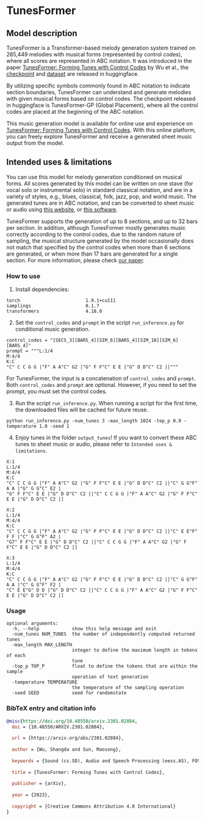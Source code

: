 # TunesFormer

## Model description

TunesFormer is a Transformer-based melody generation system trained on 285,449 melodies with musical forms (represented by control codes), where all scores are represented in ABC notation. It was introduced in the paper [TunesFormer: Forming Tunes with Control Codes](https://arxiv.org/abs/2301.02884) by Wu et al., the [checkpoint](https://huggingface.co/sander-wood/tunesformer) and [dataset](https://huggingface.co/datasets/sander-wood/abc_cc) are released in huggingface. 

By utilizing specific symbols commonly found in ABC notation to indicate section boundaries, TunesFormer can understand and generate melodies with given musical forms based on control codes. The checkpoint released in huggingface is TunesFormer-GP (Global Placement), where all the control codes are placed at the beginning of the ABC notation.

This music generation model is available for online use and experience on [TunesFormer: Forming Tunes with Control Codes](https://huggingface.co/spaces/sander-wood/tunesformer). With this online platform, you can freely explore TunesFormer and receive a generated sheet music output from the model.

## Intended uses & limitations

You can use this model for melody generation conditioned on musical forms. All scores generated by this model can be written on one stave (for vocal solo or instrumental solo) in standard classical notation, and are in a variety of styles, e.g., blues, classical, folk, jazz, pop, and world music. The generated tunes are in ABC notation, and can be converted to sheet music or audio using [this website](https://ldzhangyx.github.io/abc/), or [this software](https://sourceforge.net/projects/easyabc/).

TunesFormer supports the generation of up to 8 sections, and up to 32 bars per section. In addition, although TunesFormer mostly generates music correctly according to the control codes, due to the random nature of sampling, the musical structure generated by the model occasionally does not match that specified by the control codes when more than 6 sections are generated, or when more than 17 bars are generated for a single section. For more information, please check [our paper](https://arxiv.org/abs/2301.02884).

### How to use

1. Install dependencies:
```
torch                        1.9.1+cu111
samplings                    0.1.7
transformers                 4.18.0
```

2. Set the `control_codes` and `prompt` in the script `run_inference.py` for conditional music generation. 
```
control_codes = "[SECS_3][BARS_4][SIM_6][BARS_4][SIM_10][SIM_6][BARS_4]"
prompt = """L:1/4
M:4/4
K:C
"C" C C G G |"F" A A"C" G2 |"G" F F"C" E E |"G" D D"C" C2 ||"""
```
For TunesFormer, the input is a concatenation of `control_codes` and `prompt`. Both `control_codes` and `prompt` are optional. However, if you need to set the prompt, you must set the control codes.
 
3. Run the script `run_inference.py`. When running a script for the first time, the downloaded files will be cached for future reuse.

```
python run_inference.py -num_tunes 3 -max_length 1024 -top_p 0.9 -temperature 1.0 -seed 1
```

4. Enjoy tunes in the folder `output_tunes`! If you want to convert these ABC tunes to sheet music or audio, please refer to `Intended uses & limitations`.
```
X:1
L:1/4
M:4/4
K:C
"C" C C G G |"F" A A"C" G2 |"G" F F"C" E E |"G" D D"C" C2 ||"C" G G"F" A A |"G" G G"C" E2 | 
"G" F F"C" E E |"G" D D"C" C2 ||"C" C C G G |"F" A A"C" G2 |"G" F F"C" E E |"G" D D"C" C2 |]

X:2
L:1/4
M:4/4
K:C
"C" C C G G |"F" A A"C" G2 |"G" F F"C" E E |"G" D D"C" C2 ||"C" E E"F" F F |"C" G G"F" A2 | 
"G7" F F"C" E E |"G" D D"C" C2 ||"C" C C G G |"F" A A"C" G2 |"G" F F"C" E E |"G" D D"C" C2 |]

X:3
L:1/4
M:4/4
K:C
"C" C C G G |"F" A A"C" G2 |"G" F F"C" E E |"G" D D"C" C2 ||"C" G G"F" A A |"C" G G"F" F2 | 
"C" E E"G" D D |"G" D D"C" C2 ||"C" C C G G |"F" A A"C" G2 |"G" F F"C" E E |"G" D D"C" C2 |]
```

### Usage
```
optional arguments:
  -h, --help            show this help message and exit
  -num_tunes NUM_TUNES  the number of independently computed returned tunes
  -max_length MAX_LENGTH
                        integer to define the maximum length in tokens of each
                        tune
  -top_p TOP_P          float to define the tokens that are within the sample
                        operation of text generation
  -temperature TEMPERATURE
                        the temperature of the sampling operation
  -seed SEED            seed for randomstate
```

### BibTeX entry and citation info

```bibtex
@misc{https://doi.org/10.48550/arxiv.2301.02884,
  doi = {10.48550/ARXIV.2301.02884},
  
  url = {https://arxiv.org/abs/2301.02884},
  
  author = {Wu, Shangda and Sun, Maosong},
  
  keywords = {Sound (cs.SD), Audio and Speech Processing (eess.AS), FOS: Computer and information sciences, FOS: Computer and information sciences, FOS: Electrical engineering, electronic engineering, information engineering, FOS: Electrical engineering, electronic engineering, information engineering},
  
  title = {TunesFormer: Forming Tunes with Control Codes},
  
  publisher = {arXiv},
  
  year = {2023},
  
  copyright = {Creative Commons Attribution 4.0 International}
}
```
